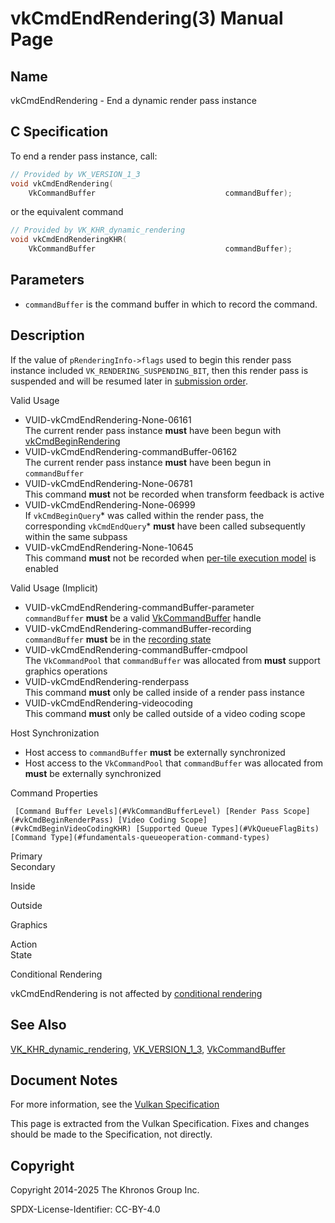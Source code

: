 # vkCmdEndRendering(3) Manual Page

## Name

vkCmdEndRendering - End a dynamic render pass instance



## [](#_c_specification)C Specification

To end a render pass instance, call:

```c++
// Provided by VK_VERSION_1_3
void vkCmdEndRendering(
    VkCommandBuffer                             commandBuffer);
```

or the equivalent command

```c++
// Provided by VK_KHR_dynamic_rendering
void vkCmdEndRenderingKHR(
    VkCommandBuffer                             commandBuffer);
```

## [](#_parameters)Parameters

- `commandBuffer` is the command buffer in which to record the command.

## [](#_description)Description

If the value of `pRenderingInfo->flags` used to begin this render pass instance included `VK_RENDERING_SUSPENDING_BIT`, then this render pass is suspended and will be resumed later in [submission order](https://registry.khronos.org/vulkan/specs/latest/html/vkspec.html#synchronization-submission-order).

Valid Usage

- [](#VUID-vkCmdEndRendering-None-06161)VUID-vkCmdEndRendering-None-06161  
  The current render pass instance **must** have been begun with [vkCmdBeginRendering](https://registry.khronos.org/vulkan/specs/latest/man/html/vkCmdBeginRendering.html)
- [](#VUID-vkCmdEndRendering-commandBuffer-06162)VUID-vkCmdEndRendering-commandBuffer-06162  
  The current render pass instance **must** have been begun in `commandBuffer`
- [](#VUID-vkCmdEndRendering-None-06781)VUID-vkCmdEndRendering-None-06781  
  This command **must** not be recorded when transform feedback is active
- [](#VUID-vkCmdEndRendering-None-06999)VUID-vkCmdEndRendering-None-06999  
  If `vkCmdBeginQuery`* was called within the render pass, the corresponding `vkCmdEndQuery`* **must** have been called subsequently within the same subpass
- [](#VUID-vkCmdEndRendering-None-10645)VUID-vkCmdEndRendering-None-10645  
  This command **must** not be recorded when [per-tile execution model](https://registry.khronos.org/vulkan/specs/latest/html/vkspec.html#renderpass-per-tile-execution-model) is enabled

Valid Usage (Implicit)

- [](#VUID-vkCmdEndRendering-commandBuffer-parameter)VUID-vkCmdEndRendering-commandBuffer-parameter  
  `commandBuffer` **must** be a valid [VkCommandBuffer](https://registry.khronos.org/vulkan/specs/latest/man/html/VkCommandBuffer.html) handle
- [](#VUID-vkCmdEndRendering-commandBuffer-recording)VUID-vkCmdEndRendering-commandBuffer-recording  
  `commandBuffer` **must** be in the [recording state](#commandbuffers-lifecycle)
- [](#VUID-vkCmdEndRendering-commandBuffer-cmdpool)VUID-vkCmdEndRendering-commandBuffer-cmdpool  
  The `VkCommandPool` that `commandBuffer` was allocated from **must** support graphics operations
- [](#VUID-vkCmdEndRendering-renderpass)VUID-vkCmdEndRendering-renderpass  
  This command **must** only be called inside of a render pass instance
- [](#VUID-vkCmdEndRendering-videocoding)VUID-vkCmdEndRendering-videocoding  
  This command **must** only be called outside of a video coding scope

Host Synchronization

- Host access to `commandBuffer` **must** be externally synchronized
- Host access to the `VkCommandPool` that `commandBuffer` was allocated from **must** be externally synchronized

Command Properties

     [Command Buffer Levels](#VkCommandBufferLevel) [Render Pass Scope](#vkCmdBeginRenderPass) [Video Coding Scope](#vkCmdBeginVideoCodingKHR) [Supported Queue Types](#VkQueueFlagBits) [Command Type](#fundamentals-queueoperation-command-types)

Primary  
Secondary

Inside

Outside

Graphics

Action  
State

Conditional Rendering

vkCmdEndRendering is not affected by [conditional rendering](#drawing-conditional-rendering)

## [](#_see_also)See Also

[VK\_KHR\_dynamic\_rendering](https://registry.khronos.org/vulkan/specs/latest/man/html/VK_KHR_dynamic_rendering.html), [VK\_VERSION\_1\_3](https://registry.khronos.org/vulkan/specs/latest/man/html/VK_VERSION_1_3.html), [VkCommandBuffer](https://registry.khronos.org/vulkan/specs/latest/man/html/VkCommandBuffer.html)

## [](#_document_notes)Document Notes

For more information, see the [Vulkan Specification](https://registry.khronos.org/vulkan/specs/latest/html/vkspec.html#vkCmdEndRendering)

This page is extracted from the Vulkan Specification. Fixes and changes should be made to the Specification, not directly.

## [](#_copyright)Copyright

Copyright 2014-2025 The Khronos Group Inc.

SPDX-License-Identifier: CC-BY-4.0
